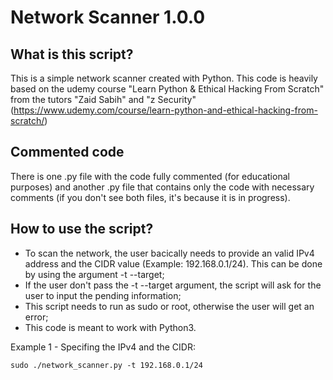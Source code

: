 # Network Scanner 1.0.0

## What is this script?

This is a simple network scanner created with Python. This code is heavily based on the udemy course "Learn Python & Ethical Hacking From Scratch" from the tutors "Zaid Sabih" and "z Security" (https://www.udemy.com/course/learn-python-and-ethical-hacking-from-scratch/)

## Commented code

There is one .py file with the code fully commented (for educational purposes) and another .py file that contains only the code with necessary comments (if you don't see both files, it's because it is in progress).

## How to use the script?

- To scan the network, the user bacically needs to provide an valid IPv4 address and the CIDR value (Example: 192.168.0.1/24). This can be done by using the argument -t --target;
- If the user don't pass the -t --target argument, the script will ask for the user to input the pending information;
- This script needs to run as sudo or root, otherwise the user will get an error;
- This code is meant to work with Python3.

Example 1 - Specifing the IPv4 and the CIDR:

```
sudo ./network_scanner.py -t 192.168.0.1/24
```
